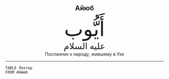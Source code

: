 <h2 style="text-align: center;">Айюб</h2> <div style="font-family: Uthmanic; font-size: 4rem; text-align: center;">أَيُّوب</div> <div style="font-family: Uthmanic; font-size: 1.75rem; text-align: center;">عليه السلام</div> <div style="text-align: center;">Посланник к народу, жившему в Узе</div> <hr>

```dataview
TABLE Лектор
FROM #Айюб
```